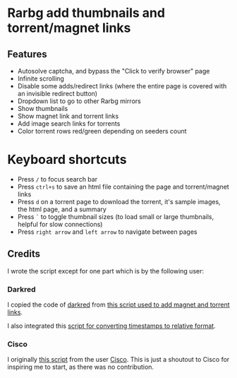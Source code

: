 # Rarbg add thumbnails and torrent/magnet links
## Features
- Autosolve captcha, and bypass the "Click to verify browser" page
- Infinite scrolling
- Disable some adds/redirect links (where the entire page is covered with an invisible redirect button)
- Dropdown list to go to other Rarbg mirrors
- Show thumbnails
- Show magnet link and torrent links
- Add image search links for torrents
- Color torrent rows red/green depending on seeders count

# Keyboard shortcuts
- Press ```/``` to focus search bar
- Press ```ctrl+s``` to save an html file containing the page and torrent/magnet links
- Press ```d``` on a torrent page to download the torrent, it's sample images, the html page, and a summary
- Press ``` ` ``` to toggle thumbnail sizes (to load small or large thumbnails, helpful for slow connections)
- Press ```right arrow``` and ```left arrow``` to navigate between pages

## Credits
I wrote the script except for one part which is by the following user:
### Darkred
I copied the code of [darkred](https://greasyfork.org/en/users/2160-darkred) from [this script used to add magnet and torrent links](https://greasyfork.org/scripts/23493-rarbg-torrent-and-magnet-links/code).

I also integrated this [script for converting timestamps to relative format](https://greasyfork.org/scripts/21550-rarbg-convert-torrent-timestamps-to-relative-format).

### Cisco
I originally [this script](https://greasyfork.org/en/scripts/12648-rarbg-add-magnet-link) from the user [Cisco](https://greasyfork.org/en/users/16455-cisco).
This is just a shoutout to Cisco for inspiring me to start, as there was no contribution.
